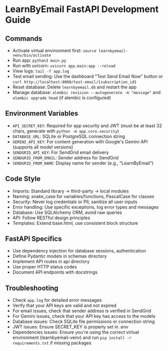 # LearnByEmail FastAPI Development Guide

## Commands
- Activate virtual environment first: `source learnbyemail-venv/bin/activate`
- Run app: `python3 main.py`
- Run with uvicorn: `uvicorn app.main:app --reload`
- View logs: `tail -f app.log`
- Test email sending: Use the dashboard "Test Send Email Now" button or `curl http://localhost:8000/test-email/{subscription_id}`
- Reset database: Delete `learnbyemail.db` and restart the app
- Manage database: `alembic revision --autogenerate -m "message"` and `alembic upgrade head` (if alembic is configured)

## Environment Variables
- `API_SECRET_KEY`: Required for app security and JWT (must be at least 32 chars, generate with `python -m app.core.security`)
- `DATABASE_URL`: SQLite or PostgreSQL connection string
- `GEMINI_API_KEY`: For content generation with Google's Gemini API (supports all model versions)
- `SENDGRID_API_KEY`: For SendGrid email delivery
- `SENDGRID_FROM_EMAIL`: Sender address for SendGrid
- `SENDGRID_FROM_NAME`: Display name for sender (e.g., "LearnByEmail")

## Code Style
- Imports: Standard library → third-party → local modules
- Naming: snake_case for variables/functions, PascalCase for classes
- Security: Never log credentials or PII, sanitize all user inputs
- Error handling: Use specific exceptions, log error types and messages
- Database: Use SQLAlchemy ORM, avoid raw queries
- API: Follow RESTful design principles
- Templates: Extend base.html, use consistent block structure

## FastAPI Specifics
- Use dependency injection for database sessions, authentication
- Define Pydantic models in schemas directory
- Implement API routes in api directory
- Use proper HTTP status codes
- Document API endpoints with docstrings

## Troubleshooting
- Check `app.log` for detailed error messages
- Verify that your API keys are valid and not expired
- For email issues, check that sender address is verified in SendGrid
- For Gemini issues, check that your API key has access to the models
- Database issues: Check SQLite file permissions or connection string
- JWT issues: Ensure SECRET_KEY is properly set in .env
- Dependencies issues: Ensure you're using the correct virtual environment (learnbyemail-venv) and run `pip install -r requirements.txt` if missing packages